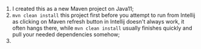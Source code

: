 1. I created this as a new Maven project on Java11;
2. `mvn clean install` this project first before you attempt to run from Intellij as clicking on Maven refresh button in Intellij doesn't always work, it often hangs there, while `mvn clean install` usually finishes quickly and pull your needed dependencies somehow;
3. 